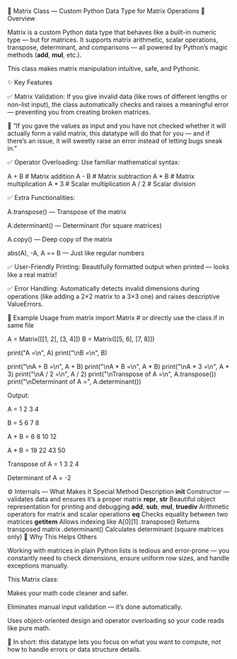 🧮 Matrix Class — Custom Python Data Type for Matrix Operations
🚀 Overview

Matrix is a custom Python data type that behaves like a built-in numeric type — but for matrices.
It supports matrix arithmetic, scalar operations, transpose, determinant, and comparisons — all powered by Python’s magic methods (__add__, __mul__, etc.).

This class makes matrix manipulation intuitive, safe, and Pythonic.

✨ Key Features

✅ Matrix Validation:
If you give invalid data (like rows of different lengths or non-list input), the class automatically checks and raises a meaningful error — preventing you from creating broken matrices.

💬 “If you gave the values as input and you have not checked whether it will actually form a valid matrix, this datatype will do that for you — and if 
there’s an issue, it will sweetly raise an error instead of letting bugs sneak in.”

✅ Operator Overloading:
Use familiar mathematical syntax:

A + B      # Matrix addition
A - B      # Matrix subtraction
A * B      # Matrix multiplication
A * 3      # Scalar multiplication
A / 2      # Scalar division


✅ Extra Functionalities:

A.transpose() — Transpose of the matrix

A.determinant() — Determinant (for square matrices)

A.copy() — Deep copy of the matrix

abs(A), -A, A == B — Just like regular numbers

✅ User-Friendly Printing:
Beautifully formatted output when printed — looks like a real matrix!

✅ Error Handling:
Automatically detects invalid dimensions during operations (like adding a 2×2 matrix to a 3×3 one) and raises descriptive ValueErrors.

🧠 Example Usage
from matrix import Matrix   # or directly use the class if in same file

A = Matrix([[1, 2], [3, 4]])
B = Matrix([[5, 6], [7, 8]])

print("A =\n", A)
print("\nB =\n", B)

print("\nA + B =\n", A + B)
print("\nA * B =\n", A * B)
print("\nA * 3 =\n", A * 3)
print("\nA / 2 =\n", A / 2)
print("\nTranspose of A =\n", A.transpose())
print("\nDeterminant of A =", A.determinant())


Output:

A =
1	2
3	4

B =
5	6
7	8

A + B =
6	8
10	12

A * B =
19	22
43	50

Transpose of A =
1	3
2	4

Determinant of A = -2

⚙️ Internals — What Makes It Special
Method	Description
__init__	Constructor — validates data and ensures it’s a proper matrix
__repr__, __str__	Beautiful object representation for printing and debugging
__add__, __sub__, __mul__, __truediv__	Arithmetic operators for matrix and scalar operations
__eq__	Checks equality between two matrices
__getitem__	Allows indexing like A[0][1]
.transpose()	Returns transposed matrix
.determinant()	Calculates determinant (square matrices only)
🧩 Why This Helps Others

Working with matrices in plain Python lists is tedious and error-prone —
you constantly need to check dimensions, ensure uniform row sizes, and handle exceptions manually.

This Matrix class:

Makes your math code cleaner and safer.

Eliminates manual input validation — it’s done automatically.

Uses object-oriented design and operator overloading so your code reads like pure math.

🧡 In short: this datatype lets you focus on what you want to compute, not how to handle errors or data structure details.

